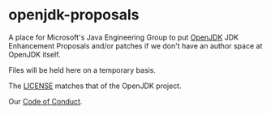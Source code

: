 # openjdk-proposals
A place for Microsoft's Java Engineering Group to put [OpenJDK](https://openjdk.java.net) 
JDK Enhancement Proposals and/or patches if we don't have an author space at OpenJDK itself.

Files will be held here on a temporary basis.

The [LICENSE](LICENSE) matches that of the OpenJDK project.

Our [Code of Conduct](CODE_OF_CONDUCT.md).